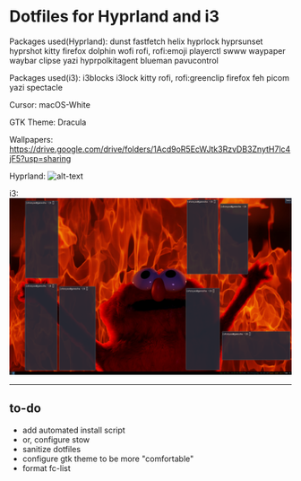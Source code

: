 # Dotfiles for Hyprland and i3
Packages used(Hyprland):
  dunst
  fastfetch
  helix
  hyprlock
  hyprsunset
  hyprshot
  kitty
  firefox
  dolphin
  wofi
  rofi, rofi:emoji
  playerctl
  swww
  waypaper
  waybar
  clipse
  yazi
  hyprpolkitagent
  blueman
  pavucontrol



Packages used(i3):
  i3blocks
  i3lock
  kitty
  rofi, rofi:greenclip
  firefox
  feh
  picom
  yazi
  spectacle

  Cursor: macOS-White
  
  GTK Theme: Dracula

Wallpapers:
  https://drive.google.com/drive/folders/1Acd9oR5EcWJtk3RzvDB3ZnytH7lc4jF5?usp=sharing

Hyprland:
  ![alt-text](https://github.com/aureliusthelast/dotfiles/blob/main/hyprland.png "hyprland") 
  
i3:
  ![alt-text](https://github.com/aureliusthelast/dotfiles/blob/main/i3.png "i3")

***
## to-do
* add automated install script
* or, configure stow
* sanitize dotfiles
* configure gtk theme to be more "comfortable"
* format fc-list




  
